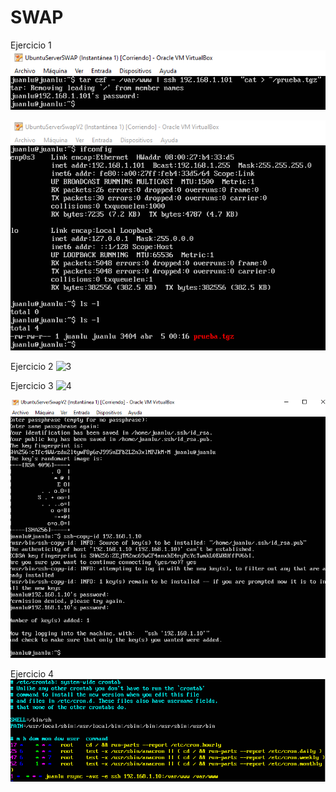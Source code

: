 # SWAP

Ejercicio 1
![1](./eje1capturaServer.PNG)

![2](./eje1capturaUser.PNG)

Ejercicio 2
![3](./eje2capturaUser.PNG)

Ejercicio 3
![4](./eje3capturaServer.PNG)

![5](./eje3capturaUser.PNG)

Ejercicio 4
![6](.//eje4capturabuena.PNG)
